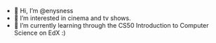 - 👋 Hi, I’m @enysness
- 👀 I’m interested in cinema and tv shows.
- 🌱 I’m currently learning through the CS50 Introduction to Computer Science on EdX :)

<!---
enysness/enysness is a ✨ special ✨ repository because its `README.md` (this file) appears on your GitHub profile.
You can click the Preview link to take a look at your changes.
--->
